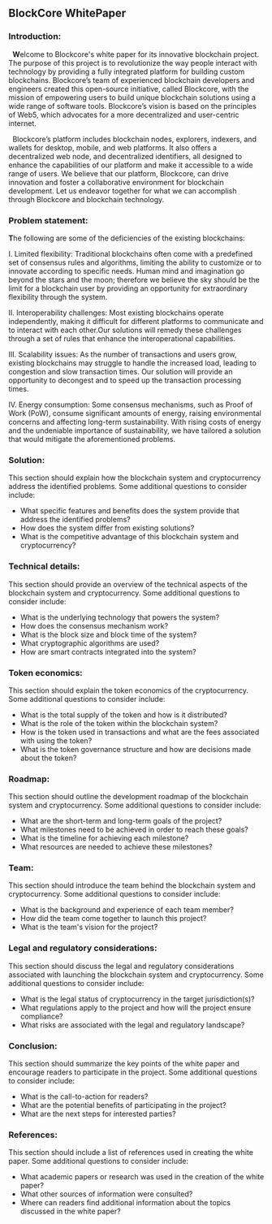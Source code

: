 ## **BlockCore WhitePaper**

### **Introduction:**

  **W**elcome to Blockcore's white paper for its innovative blockchain project. The purpose of this project is to revolutionize the way people interact with technology by providing a fully integrated platform for building custom blockchains. Blockcore’s team of experienced blockchain developers and engineers created this open-source initiative, called Blockcore, with the mission of empowering users to build unique blockchain solutions using a wide range of software tools. Blockcore’s vision is based on the principles of Web5, which advocates for a more decentralized and user-centric internet.

  Blockcore’s platform includes blockchain nodes, explorers, indexers, and wallets for desktop, mobile, and web platforms. It also offers a decentralized web node, and decentralized identifiers, all designed to enhance the capabilities of our platform and make it accessible to a wide range of users. We believe that our platform, Blockcore, can drive innovation and foster a collaborative environment for blockchain development. Let us endeavor together for what we can accomplish through Blockcore and blockchain technology.

### **Problem statement:**

**T**he following are some of the deficiencies of the existing blockchains:

I. Limited flexibility: Traditional blockchains often come with a predefined set of consensus rules and algorithms, limiting the ability to customize or to innovate according to specific needs. Human mind and imagination go beyond the stars and the moon; therefore we believe the sky should be the limit for a blockchain user by providing an opportunity for extraordinary flexibility through the system. 

II. Interoperability challenges: Most existing blockchains operate independently, making it difficult for different platforms to communicate and to interact with each other.Our solutions will remedy these challenges through a set of rules that enhance the interoperational capabilities. 

III. Scalability issues: As the number of transactions and users grow, existing blockchains may struggle to handle the increased load, leading to congestion and slow transaction times. Our solution will provide an opportunity to decongest and to speed up the transaction processing times. 

IV. Energy consumption: Some consensus mechanisms, such as Proof of Work (PoW), consume significant amounts of energy, raising environmental concerns and affecting long-term sustainability. With rising costs of energy and the undeniable importance of sustainability, we have tailored a solution that would mitigate the aforementioned problems.

### **Solution:**

This section should explain how the blockchain system and cryptocurrency address the identified problems. Some additional questions to consider include:

* What specific features and benefits does the system provide that address the identified problems?
* How does the system differ from existing solutions?
* What is the competitive advantage of this blockchain system and cryptocurrency?

### **Technical details:**

This section should provide an overview of the technical aspects of the blockchain system and cryptocurrency. Some additional questions to consider include:

* What is the underlying technology that powers the system?
* How does the consensus mechanism work?
* What is the block size and block time of the system?
* What cryptographic algorithms are used?
* How are smart contracts integrated into the system?

### **Token economics:**

This section should explain the token economics of the cryptocurrency. Some additional questions to consider include:

* What is the total supply of the token and how is it distributed?
* What is the role of the token within the blockchain system?
* How is the token used in transactions and what are the fees associated with using the token?
* What is the token governance structure and how are decisions made about the token?

### **Roadmap:**

This section should outline the development roadmap of the blockchain system and cryptocurrency. Some additional questions to consider include:

* What are the short-term and long-term goals of the project?
* What milestones need to be achieved in order to reach these goals?
* What is the timeline for achieving each milestone?
* What resources are needed to achieve these milestones?

### **Team:**

This section should introduce the team behind the blockchain system and cryptocurrency. Some additional questions to consider include:

* What is the background and experience of each team member?
* How did the team come together to launch this project?
* What is the team's vision for the project?

### **Legal and regulatory considerations:**

This section should discuss the legal and regulatory considerations associated with launching the blockchain system and cryptocurrency. Some additional questions to consider include:

* What is the legal status of cryptocurrency in the target jurisdiction(s)?
* What regulations apply to the project and how will the project ensure compliance?
* What risks are associated with the legal and regulatory landscape?

### **Conclusion:**

This section should summarize the key points of the white paper and encourage readers to participate in the project. Some additional questions to consider include:

* What is the call-to-action for readers?
* What are the potential benefits of participating in the project?
* What are the next steps for interested parties?

### **References:**

This section should include a list of references used in creating the white paper. Some additional questions to consider include:

* What academic papers or research was used in the creation of the white paper?
* What other sources of information were consulted?
* Where can readers find additional information about the topics discussed in the white paper?
